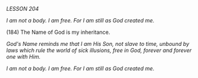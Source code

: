 *LESSON 204*

*I am not a body. I am free.*
*For I am still as God created me.*

(184) The Name of God is my inheritance.

_God's Name reminds me that I am His Son, not slave to time, unbound by laws which rule the world of sick illusions, free in God, forever and forever one with Him._

*I am not a body. I am free.*
*For I am still as God created me.*